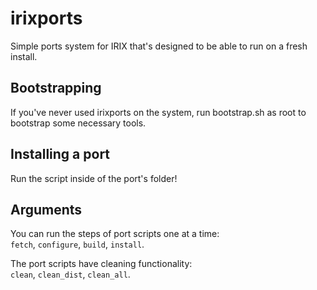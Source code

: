 # irixports

Simple ports system for IRIX that's designed to be able to run on a fresh install. 

## Bootstrapping

If you've never used irixports on the system, run bootstrap.sh as root to bootstrap some necessary tools.

## Installing a port

Run the script inside of the port's folder! 

## Arguments

You can run the steps of port scripts one at a time:  
`fetch`, `configure`, `build`, `install`.

The port scripts have cleaning functionality:  
`clean`, `clean_dist`, `clean_all`.
